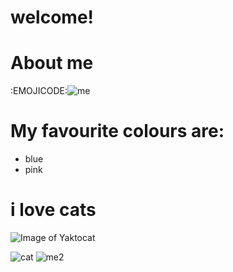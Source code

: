 # welcome!
# About me
:EMOJICODE:![me](http://octodex.github.com/images/femalecodertocat.png)

# My favourite colours are:
+ blue
+ pink


# **i love cats**

![Image of Yaktocat](https://octodex.github.com/images/yaktocat.png)

![cat](http://octodex.github.com/images/maxtocat.gif)
![me2](http://octodex.github.com/images/Mardigrastocat.png)
